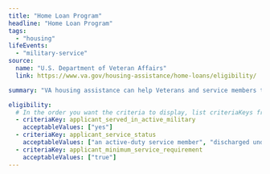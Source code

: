 ```yaml
---
title: "Home Loan Program"
headline: "Home Loan Program"
tags:
  - "housing"
lifeEvents:
  - "military-service"
source:
  name: "U.S. Department of Veteran Affairs"
  link: https://www.va.gov/housing-assistance/home-loans/eligibility/

summary: "VA housing assistance can help Veterans and service members to buy, build or improve a home, or refinance a home loan."

eligibility:
  # In the order you want the criteria to display, list criteriaKeys from the csv here, each followed by a comma-separated list of which values indicate eligibility for that criteria. Wrap individual values in quotes if they have inner commas.
  - criteriaKey: applicant_served_in_active_military
    acceptableValues: ["yes"]
  - criteriaKey: applicant_service_status
    acceptableValues: ["an active-duty service member", "discharged under conditions other than dishonorable", "a member of the National Guard or Reserves"]
  - criteriaKey: applicant_minimum_service_requirement
    acceptableValues: ["true"]
---
```

